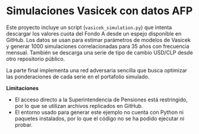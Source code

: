 # Simulaciones Vasicek con datos AFP

Este proyecto incluye un script (`vasicek_simulation.py`) que intenta descargar
los valores cuota del Fondo A desde un espejo disponible en GitHub. Los datos
se usan para estimar parámetros de modelos de Vasicek y generar 1000
simulaciones correlacionadas para 35 años con frecuencia mensual. También se
descarga una serie de tipo de cambio USD/CLP desde otro repositorio público.

La parte final implementa una red adversaria sencilla que busca optimizar las
ponderaciones de cada serie en el portafolio simulado.

**Limitaciones**
- El acceso directo a la Superintendencia de Pensiones está restringido,
  por lo que se utilizan archivos replicados en GitHub.
- El entorno usado para generar este ejemplo no cuenta con Python ni paquetes
  instalados, por lo que el código no se ha podido ejecutar ni probar.
